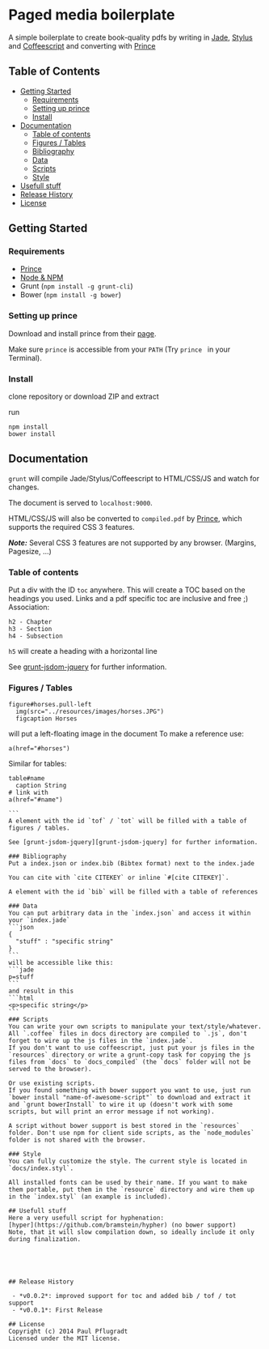 # Paged media boilerplate

A simple boilerplate to create book-quality pdfs by writing in [Jade](http://jade-lang.com/), [Stylus](https://learnboost.github.io/stylus/) and
[Coffeescript](http://coffeescript.org/)
and converting with [Prince][prince]

## Table of Contents

<!-- toc -->
* [Getting Started](#getting-started)
  * [Requirements](#requirements)
  * [Setting up prince](#setting-up-prince)
  * [Install](#install)
* [Documentation](#documentation)
  * [Table of contents](#table-of-contents)
  * [Figures / Tables](#figures-tables)
  * [Bibliography](#bibliography)
  * [Data](#data)
  * [Scripts](#scripts)
  * [Style](#style)
* [Usefull stuff](#usefull-stuff)
* [Release History](#release-history)
* [License](#license)

<!-- toc stop -->

## Getting Started
### Requirements
* [Prince][prince_dl]
* [Node & NPM](http://nodejs.org/)
* Grunt (`npm install -g grunt-cli`)
* Bower (`npm install -g bower`)

### Setting up prince 

Download and install prince from their [page][prince_dl].

Make sure `prince` is accessible from your `PATH` (Try `prince ` in your Terminal). 

### Install

clone repository or download ZIP and extract

run
```
npm install
bower install
```

[prince]: http://www.princexml.com/
[prince_dl]: http://www.princexml.com/download/
[grunt-jsdom-jquery]: https://github.com/paulpflug/grunt-jsdom-jquery
## Documentation
`grunt` will compile Jade/Stylus/Coffeescript to HTML/CSS/JS and watch for changes.

The document is served to `localhost:9000`.

HTML/CSS/JS will also be converted to `compiled.pdf` by [Prince][prince], which supports the required CSS 3 features.

***Note:*** Several CSS 3 features are not supported by any browser. (Margins, Pagesize, ...)

### Table of contents
Put a div with the ID `toc` anywhere.
This will create a TOC based on the headings you used.
Links and a pdf specific toc are inclusive and free ;)
Association:
```
h2 - Chapter
h3 - Section
h4 - Subsection
```

`h5` will create a heading with a horizontal line

See [grunt-jsdom-jquery][grunt-jsdom-jquery] for further information.

### Figures / Tables
```jade
figure#horses.pull-left
  img(src="../resources/images/horses.JPG")
  figcaption Horses
```
will put a left-floating image in the document
To make a reference use:
```jade
a(href="#horses")
```

Similar for tables:
````jade 
table#name
  caption String
# link with
a(href="#name")

```
A element with the id `tof` / `tot` will be filled with a table of figures / tables.

See [grunt-jsdom-jquery][grunt-jsdom-jquery] for further information.

### Bibliography
Put a index.json or index.bib (Bibtex format) next to the index.jade

You can cite with `cite CITEKEY` or inline `#[cite CITEKEY]`.

A element with the id `bib` will be filled with a table of references

### Data
You can put arbitrary data in the `index.json` and access it within your `index.jade`
```json
{
  "stuff" : "specific string"
}
```
will be accessible like this:
```jade
p=stuff
```
and result in this
```html
<p>specific string</p>
```
### Scripts
You can write your own scripts to manipulate your text/style/whatever.
All `.coffee` files in docs directory are compiled to `.js`, don't forget to wire up the js files in the `index.jade`.
If you don't want to use coffeescript, just put your js files in the `resources` directory or write a grunt-copy task for copying the js files from `docs` to `docs_compiled` (the `docs` folder will not be served to the browser).

Or use existing scripts.
If you found something with bower support you want to use, just run
`bower install "name-of-awesome-script"` to download and extract it and `grunt bowerInstall` to wire it up (doesn't work with some scripts, but will print an error message if not working).

A script without bower support is best stored in the `resources` folder. Don't use npm for client side scripts, as the `node_modules` folder is not shared with the browser.

### Style
You can fully customize the style. The current style is located in `docs/index.styl`.

All installed fonts can be used by their name. If you want to make them portable, put them in the `resource` directory and wire them up in the `index.styl` (an example is included).

## Usefull stuff
Here a very usefull script for hyphenation:
[hyper](https://github.com/bramstein/hypher) (no bower support)
Note, that it will slow compilation down, so ideally include it only during finalization.





## Release History

 - *v0.0.2*: improved support for toc and added bib / tof / tot support
 - *v0.0.1*: First Release

## License
Copyright (c) 2014 Paul Pflugradt
Licensed under the MIT license.
